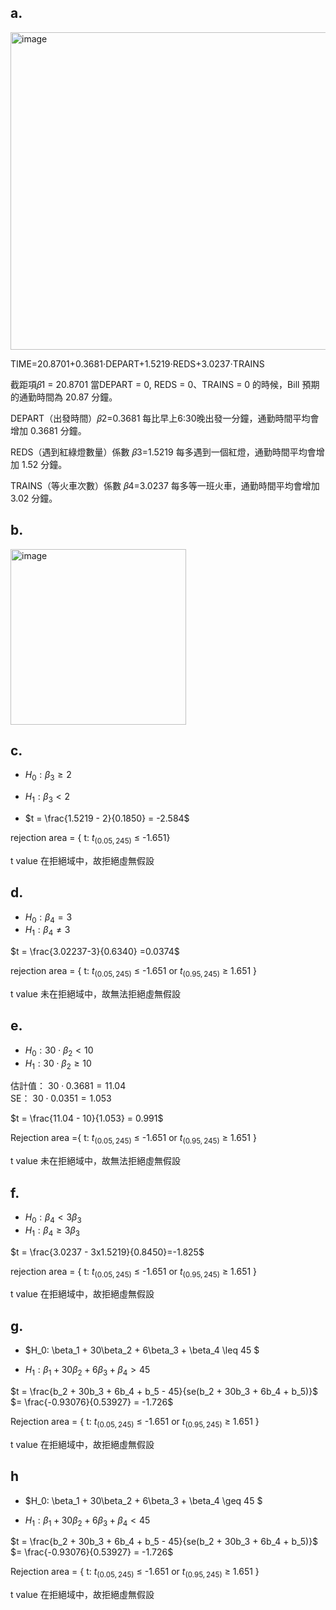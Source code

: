 ## a.

<img width="508" alt="image" src="https://github.com/user-attachments/assets/3de0c454-76ae-4fce-a650-331a09a93951" />

TIME=20.8701+0.3681⋅DEPART+1.5219⋅REDS+3.0237⋅TRAINS

截距項𝛽1 = 20.8701
當DEPART = 0, REDS = 0、TRAINS = 0 的時候，Bill 預期的通勤時間為 20.87 分鐘。

DEPART（出發時間）𝛽2=0.3681
每比早上6:30晚出發一分鐘，通勤時間平均會增加 0.3681 分鐘。

REDS（遇到紅綠燈數量）係數 𝛽3=1.5219
每多遇到一個紅燈，通勤時間平均會增加 1.52 分鐘。

TRAINS（等火車次數）係數 𝛽4=3.0237
每多等一班火車，通勤時間平均會增加 3.02 分鐘。

## b.

<img width="281" alt="image" src="https://github.com/user-attachments/assets/483755cd-bb8d-4594-b716-71179d4c4296" />

## c.

- $H_0: \beta_3 \geq 2$
- $H_1: \beta_3 < 2$

- $t = \frac{1.5219 - 2}{0.1850} = -2.584$  

rejection area = { t: $t_{ (0.05,245) }$ $\le$ -1.651}

t value 在拒絕域中，故拒絕虛無假設 

## d.

- $H_0: \beta_4 = 3$
- $H_1: \beta_4 \neq 3$

$t = \frac{3.02237-3}{0.6340} =0.0374$

rejection area = { t: $t_{ (0.05,245) }$ $\le$ -1.651 or $t_{ (0.95,245) }$ $\ge$ 1.651 }

t value 未在拒絕域中，故無法拒絕虛無假設

## e.

- $H_0: 30 \cdot \beta_2 < 10$
- $H_1: 30 \cdot \beta_2 \geq 10$

估計值： $30 \cdot 0.3681 = 11.04$  
SE： $30 \cdot 0.0351 = 1.053$  

$t = \frac{11.04 - 10}{1.053} = 0.991$  

Rejection area ={ t: $t_{ (0.05,245) }$ $\le$ -1.651 or $t_{ (0.95,245) }$ $\ge$ 1.651 }

t value 未在拒絕域中，故無法拒絕虛無假設 


## f.

- $H_0: \beta_4 < 3\beta_3$
- $H_1: \beta_4 \geq 3\beta_3$

$t = \frac{3.0237 - 3x1.5219}{0.8450}=-1.825$

rejection area = { t: $t_{ (0.05,245) }$ $\le$ -1.651 or $t_{ (0.95,245) }$ $\ge$ 1.651 }

t value 在拒絕域中，故拒絕虛無假設

## g.

- $H_0: \beta_1 + 30\beta_2 + 6\beta_3 + \beta_4 \leq 45 $

- $H_1: \beta_1 + 30\beta_2 + 6\beta_3 + \beta_4 > 45$

$t = \frac{b_2 + 30b_3 + 6b_4 + b_5 - 45}{se(b_2 + 30b_3 + 6b_4 + b_5)}$ $= \frac{-0.93076}{0.53927} = -1.726$

Rejection area = { t: $t_{ (0.05,245) }$ $\le$ -1.651 or $t_{ (0.95,245) }$ $\ge$ 1.651 }

t value 在拒絕域中，故拒絕虛無假設 



## h

- $H_0: \beta_1 + 30\beta_2 + 6\beta_3 + \beta_4 \geq 45 $

- $H_1: \beta_1 + 30\beta_2 + 6\beta_3 + \beta_4 < 45$

$t = \frac{b_2 + 30b_3 + 6b_4 + b_5 - 45}{se(b_2 + 30b_3 + 6b_4 + b_5)}$ $= \frac{-0.93076}{0.53927} = -1.726$

Rejection area = { t: $t_{ (0.05,245) }$ $\le$ -1.651 or $t_{ (0.95,245) }$ $\ge$ 1.651 }

t value 在拒絕域中，故拒絕虛無假設 

